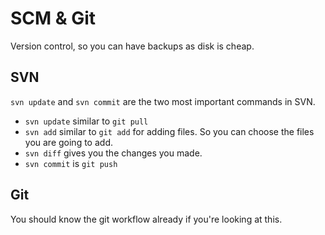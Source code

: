 # SCM & Git
Version control, so you can have backups as disk is cheap.

## SVN
`svn update` and `svn commit` are the two most important commands in SVN.

- `svn update` similar to `git pull`
- `svn add` similar to `git add` for adding files. So you can choose the files you are going to add.
- `svn diff` gives you the changes you made.
- `svn commit` is `git push`

## Git
You should know the git workflow already if you're looking at this.
